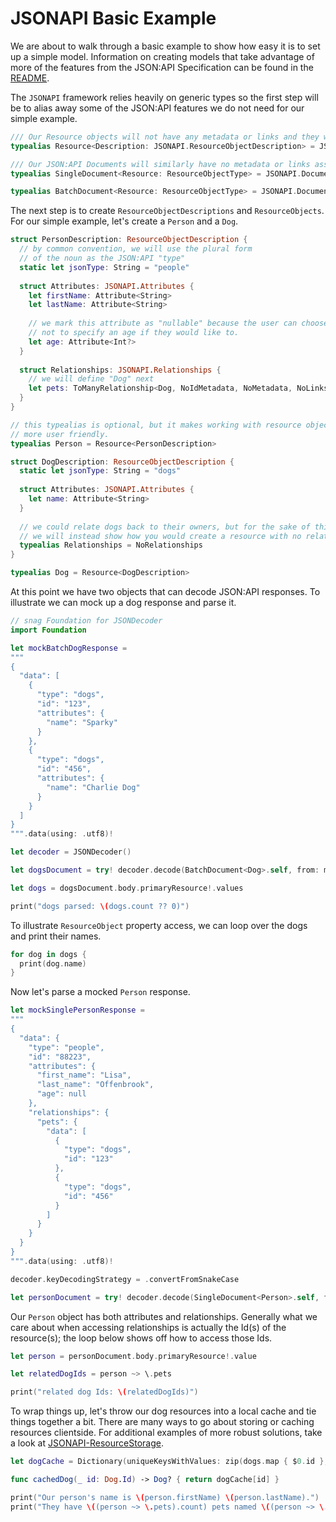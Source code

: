 
# JSONAPI Basic Example

We are about to walk through a basic example to show how easy it is to set up a
simple model. Information on creating models that take advantage of more of the
features from the JSON:API Specification can be found in the [README](https://github.com/mattpolzin/JSONAPI/blob/main/README.md).

The `JSONAPI` framework relies heavily on generic types so the first step will
be to alias away some of the JSON:API features we do not need for our simple
example.

```swift
/// Our Resource objects will not have any metadata or links and they will be identified by Strings.
typealias Resource<Description: JSONAPI.ResourceObjectDescription> = JSONAPI.ResourceObject<Description, NoMetadata, NoLinks, String>

/// Our JSON:API Documents will similarly have no metadata or links associated with them. Additionally, there will be no included resources.
typealias SingleDocument<Resource: ResourceObjectType> = JSONAPI.Document<SingleResourceBody<Resource>, NoMetadata, NoLinks, NoIncludes, NoAPIDescription, UnknownJSONAPIError>

typealias BatchDocument<Resource: ResourceObjectType> = JSONAPI.Document<ManyResourceBody<Resource>, NoMetadata, NoLinks, NoIncludes, NoAPIDescription, UnknownJSONAPIError>
```

The next step is to create `ResourceObjectDescriptions` and `ResourceObjects`.
For our simple example, let's create a `Person` and a `Dog`.

```swift
struct PersonDescription: ResourceObjectDescription {
  // by common convention, we will use the plural form
  // of the noun as the JSON:API "type"
  static let jsonType: String = "people"
  
  struct Attributes: JSONAPI.Attributes {
    let firstName: Attribute<String>
    let lastName: Attribute<String>
    
    // we mark this attribute as "nullable" because the user can choose
    // not to specify an age if they would like to.
    let age: Attribute<Int?> 
  }
  
  struct Relationships: JSONAPI.Relationships {
    // we will define "Dog" next
    let pets: ToManyRelationship<Dog, NoIdMetadata, NoMetadata, NoLinks>
  }
}

// this typealias is optional, but it makes working with resource objects much
// more user friendly.
typealias Person = Resource<PersonDescription>

struct DogDescription: ResourceObjectDescription {
  static let jsonType: String = "dogs"
  
  struct Attributes: JSONAPI.Attributes {
    let name: Attribute<String>
  }
  
  // we could relate dogs back to their owners, but for the sake of this example
  // we will instead show how you would create a resource with no relationships.
  typealias Relationships = NoRelationships
}

typealias Dog = Resource<DogDescription>
```

At this point we have two objects that can decode JSON:API responses. To
illustrate we can mock up a dog response and parse it.

```swift
// snag Foundation for JSONDecoder
import Foundation

let mockBatchDogResponse = 
"""
{
  "data": [
    {
      "type": "dogs",
      "id": "123",
      "attributes": {
        "name": "Sparky"
      }
    },
    {
      "type": "dogs",
      "id": "456",
      "attributes": {
        "name": "Charlie Dog"
      }
    }
  ]
}
""".data(using: .utf8)!

let decoder = JSONDecoder()

let dogsDocument = try! decoder.decode(BatchDocument<Dog>.self, from: mockBatchDogResponse)

let dogs = dogsDocument.body.primaryResource!.values

print("dogs parsed: \(dogs.count ?? 0)")
```

To illustrate `ResourceObject` property access, we can loop over the dogs and
print their names.

```swift
for dog in dogs {
  print(dog.name)
}
```

Now let's parse a mocked `Person` response.

```swift
let mockSinglePersonResponse =
"""
{
  "data": {
    "type": "people",
    "id": "88223",
    "attributes": {
      "first_name": "Lisa",
      "last_name": "Offenbrook",
      "age": null
    },
    "relationships": {
      "pets": {
        "data": [
          {
            "type": "dogs",
            "id": "123"
          },
          {
            "type": "dogs",
            "id": "456"
          }
        ]
      }
    }
  }
}
""".data(using: .utf8)!

decoder.keyDecodingStrategy = .convertFromSnakeCase

let personDocument = try! decoder.decode(SingleDocument<Person>.self, from: mockSinglePersonResponse)
```

Our `Person` object has both attributes and relationships. Generally what we care
about when accessing relationships is actually the Id(s) of the resource(s); the
loop below shows off how to access those Ids.

```swift
let person = personDocument.body.primaryResource!.value

let relatedDogIds = person ~> \.pets

print("related dog Ids: \(relatedDogIds)")
```

To wrap things up, let's throw our dog resources into a local cache and tie
things together a bit. There are many ways to go about storing or caching
resources clientside. For additional examples of more robust solutions, take a
look at [JSONAPI-ResourceStorage](https://github.com/mattpolzin/JSONAPI-ResourceStorage).

```swift
let dogCache = Dictionary(uniqueKeysWithValues: zip(dogs.map { $0.id }, dogs))

func cachedDog(_ id: Dog.Id) -> Dog? { return dogCache[id] }

print("Our person's name is \(person.firstName) \(person.lastName).")
print("They have \((person ~> \.pets).count) pets named \((person ~> \.pets).compactMap(cachedDog).map { $0.name }.joined(separator: " and ")).")
```

